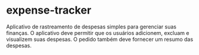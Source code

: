 # expense-tracker
Aplicativo de rastreamento de despesas simples para gerenciar suas finanças. O aplicativo deve permitir que os usuários adicionem, excluam e visualizem suas despesas. O pedido também deve fornecer um resumo das despesas.
